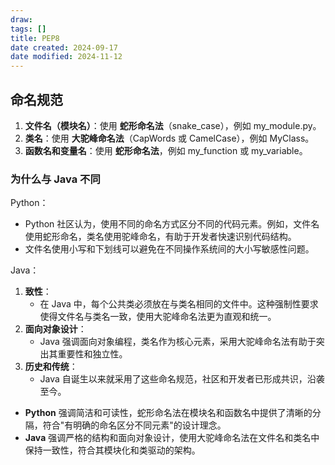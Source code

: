 ```yaml
---
draw:
tags: []
title: PEP8
date created: 2024-09-17
date modified: 2024-11-12
---
```


## 命名规范

1. **文件名（模块名）**：使用 **蛇形命名法**（snake_case），例如 my_module.py。
2. **类名**：使用 **大驼峰命名法**（CapWords 或 CamelCase），例如 MyClass。
3. **函数名和变量名**：使用 **蛇形命名法**，例如 my_function 或 my_variable。

### 为什么与 Java 不同

Python：

- Python 社区认为，使用不同的命名方式区分不同的代码元素。例如，文件名使用蛇形命名，类名使用驼峰命名，有助于开发者快速识别代码结构。
- 文件名使用小写和下划线可以避免在不同操作系统间的大小写敏感性问题。

Java：

1. **致性**：
	- 在 Java 中，每个公共类必须放在与类名相同的文件中。这种强制性要求使得文件名与类名一致，使用大驼峰命名法更为直观和统一。
2. **面向对象设计**：
	- Java 强调面向对象编程，类名作为核心元素，采用大驼峰命名法有助于突出其重要性和独立性。
3. **历史和传统**：
	- Java 自诞生以来就采用了这些命名规范，社区和开发者已形成共识，沿袭至今。
- **Python** 强调简洁和可读性，蛇形命名法在模块名和函数名中提供了清晰的分隔，符合"有明确的命名区分不同元素"的设计理念。
- **Java** 强调严格的结构和面向对象设计，使用大驼峰命名法在文件名和类名中保持一致性，符合其模块化和类驱动的架构。
